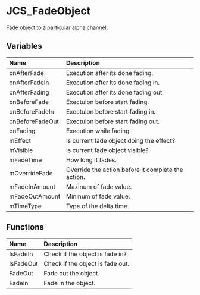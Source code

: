# JCS_FadeObject

Fade object to a particular alpha channel.

## Variables

| Name            | Description                                        |
|:----------------|:---------------------------------------------------|
| onAfterFade     | Execution after its done fading.                   |
| onAfterFadeIn   | Execution after its done fading in.                |
| onAfterFading   | Execution after its done fading out.               |
| onBeforeFade    | Exectuion before start fading.                     |
| onBeforeFadeIn  | Exectuion before start fading in.                  |
| onBeforeFadeOut | Exectuion before start fading out.                 |
| onFading        | Execution while fading.                            |
| mEffect         | Is current fade object doing the effect?           |
| mVisible        | Is current fade object visible?                    |
| mFadeTime       | How long it fades.                                 |
| mOverrideFade   | Override the action before it complete the action. |
| mFadeInAmount   | Maxinum of fade value.                             |
| mFadeOutAmount  | Mininum of fade value.                             |
| mTimeType       | Type of the delta time.                            |

## Functions

| Name      | Description                      |
|:----------|:---------------------------------|
| IsFadeIn  | Check if the object is fade in?  |
| IsFadeOut | Check if the object is fade out. |
| FadeOut   | Fade out the object.             |
| FadeIn    | Fade in the object.              |
